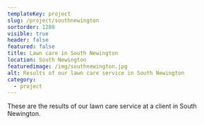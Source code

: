 ```yaml
---
templateKey: project
slug: /project/southnewington
sortorder: 1280
visible: true
header: false
featured: false
title: Lawn care in South Newington
location: South Newington
featuredimage: /img/southnewington.jpg
alt: Results of our lawn care service in South Newington
category:
  - project
---
```

These are the results of our lawn care service at a client in South Newington.


